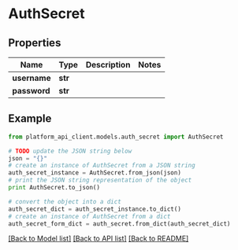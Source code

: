 # AuthSecret


## Properties

Name | Type | Description | Notes
------------ | ------------- | ------------- | -------------
**username** | **str** |  | 
**password** | **str** |  | 

## Example

```python
from platform_api_client.models.auth_secret import AuthSecret

# TODO update the JSON string below
json = "{}"
# create an instance of AuthSecret from a JSON string
auth_secret_instance = AuthSecret.from_json(json)
# print the JSON string representation of the object
print AuthSecret.to_json()

# convert the object into a dict
auth_secret_dict = auth_secret_instance.to_dict()
# create an instance of AuthSecret from a dict
auth_secret_form_dict = auth_secret.from_dict(auth_secret_dict)
```
[[Back to Model list]](../README.md#documentation-for-models) [[Back to API list]](../README.md#documentation-for-api-endpoints) [[Back to README]](../README.md)


